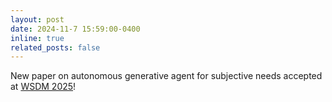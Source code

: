 ```yaml
---
layout: post
date: 2024-11-7 15:59:00-0400
inline: true
related_posts: false
---
```


New paper on autonomous generative agent for subjective needs 
accepted at <a href='https://www.wsdm-conference.org/2025/'>WSDM 2025</a>!


